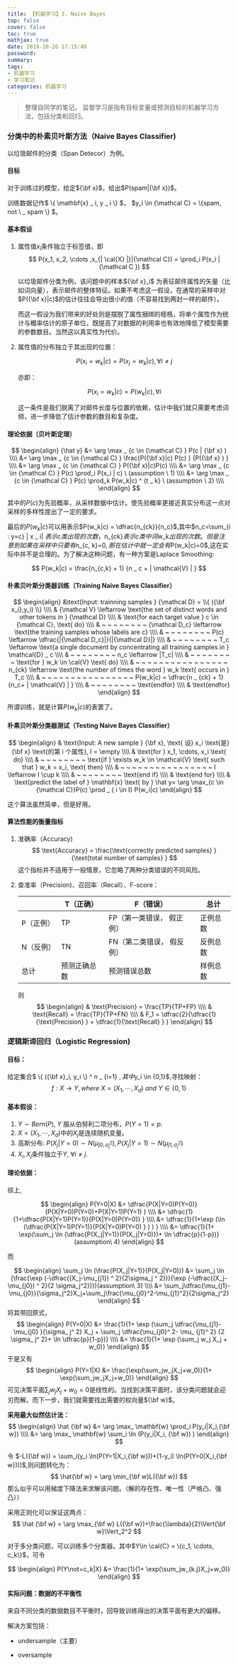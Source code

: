 ```yaml
---
title: 【机器学习】3. Naive Bayes
top: false
cover: false
toc: true
mathjax: true
date: 2019-10-26 17:15:48
password:
summary:
tags:
- 机器学习
- 学习笔记
categories: 机器学习
---
```


> 整理自同学的笔记。
> 监督学习是指有目标变量或预测目标的机器学习方法，包括分类和回归。

###  分类中的朴素贝叶斯方法（Naive Bayes Classifier)

以垃圾邮件的分类（Span Detecor）为例。

#### 目标

对于训练过的模型，给定${\bf x}$，给出$P(spam|{\bf x})$。

训练数据记作$ \\{ \mathbf{x} _ i,   y _ i \\} $， $y_i \in {\mathcal C} = \\{spam, not \\ _ spam \\} $。

#### 基本假设

1. 属性值$x_i$条件独立于标签值，即
   $$
   P(x_1, x_2, \cdots ,x_{| \cal{X} |}|{\mathcal C}) = \prod_i P(x_i | {\mathcal C })
   $$
   
   以垃圾邮件分类为例，该问题中的样本${\bf x}_i$ 为表征邮件属性的矢量（比如词向量），表示邮件的整体特征。如果不考虑这一假设，在通常的采样中对$P({\bf x}|c)$的估计往往会导出很小的值（不容易找到两封一样的邮件）。

   而这一假设为我们带来的好处则是摆脱了属性捆绑的桎梏，将单个属性作为统计与概率估计的原子单位，既提高了对数据的利用率也有效地降低了模型需要的参数数目。当然这以真实性为代价。
   
2. 属性值的分布独立于其出现的位置：

   $$
   P(x_i = w_k|c) = P(x_j=w_k|c),\forall i\not=j
   $$

   亦即：

   $$
   P(x_i = w_k|c) = P(w_k|c),\forall i
   $$

   这一条件是我们脱离了对邮件长度与位置的依赖，估计中我们就只需要考虑词频，进一步降低了估计参数的数目和复杂度。
   
#### 理论依据（贝叶斯定理）

$$
\begin{align}
{\hat y} &= \arg \max _ {c \in {\mathcal C} } P(c | {\bf x} ) \\\\
&= \arg \max _ {c \in {\mathcal C} } \frac{P({\bf x}|c) P(c) } {P({\bf x} ) } \\\\
&= \arg \max _ {c \in {\mathcal C} } P({\bf x}|c)P(c) \\\\
&= \arg \max _ {c \in {\mathcal C} } P(c) \prod_i P(x_i | c)  \ (assumption \ 1)  \\\\ 
&= \arg \max _ {c \in {\mathcal C} } P(c) \prod_k P(w_k|c) ^ {t _ k} \ (assumption \ 2) \\\\
\end{align}
$$

其中的$P(c)$为先验概率，从采样数据中估计。使先验概率更接近真实分布这一点对采样的多样性提出了一定的要求。

最后的$P(w _ k|c)$可以用表示$P(w_k|c) = \dfrac{n_{ck}}{n_c}$,其中$n_c=\sum_{i : y=c} | x _ i| $表示c类出现的次数，$n_{ck}$表示c类中词$w_k$出现的次数。但是注意到如果在采样中只要有$n_{c, k}=0$,那在估计中就一定会有$P(w_k|c)=0$,这在实际中并不是合理的。为了解决这种问题，有一种方案是Laplace Smoothing:

$$
P(w_k|c) = \frac{n_{c,k} + 1} {n _ c + | \mathcal{V} | }
$$

#### 朴素贝叶斯分类器训练（Training Naive Bayes Classifier）

$$
\begin{align}
&\text{Input: trainning samples } {\mathcal D} = \\{ ({\bf x_i},y_i) \\} \\\\
& {\mathcal V} \leftarrow \text{the set of distinct words and other tokens in }  {\mathcal D} \\\\
& \text{for each target value } c \in {\mathcal C}, \text{ do} \\\\
& ~ ~ ~ ~ ~ ~ ~ ~  {\mathcal D_c} \leftarrow \text{the training samples whose labels are c} \\\\
& ~ ~ ~ ~ ~ ~ ~ ~ P(c) \leftarrow \dfrac{|{\mathcal D_c}|}{|{\mathcal D}|} \\\\
& ~ ~ ~ ~ ~ ~ ~ ~ T_c \leftarrow \text{a single document by concentrating all training samples in } \mathcal{D} _ c \\\\
& ~ ~ ~ ~ ~ ~ ~ ~ n_c \leftarrow |T_c| \\\\
& ~ ~ ~ ~ ~ ~ ~ ~ \text{for } w_k \in \cal{V} \text{ do} \\\\
&  ~ ~ ~ ~ ~ ~ ~ ~  ~ ~ ~ ~ ~ ~ ~ ~ n_{ck} \leftarrow  \text{the number of times the word } w_k  \text{ occurs in } T_c \\\\
&  ~ ~ ~ ~ ~ ~ ~ ~  ~ ~ ~ ~ ~ ~ ~ ~ P(w_k|c) = \dfrac{n _ {ck} + 1}{n_c+ | \mathcal{V} | } \\\\
&  ~ ~ ~ ~ ~ ~ ~ ~ \text{endfor} \\\\
& \text{endfor}
\end{align}
$$

所谓训练，就是计算$P(w_k|c)$的表罢了。

#### 朴素贝叶斯分类器测试（Testing Naive Bayes Classifier）

$$
\begin{align}
& \text{Input: A new sample } {\bf x}, \text{ 设} x_i \text{是} {\bf x}  \text{的第 i 个属性}, I = \empty \\\\
& \text{for } x_1, \cdots, x_i \text{ do} \\\\
& ~ ~ ~ ~ ~ ~ ~ ~ \text{if } \exists w_k \in \mathcal{V} \text{ such that } w_k = x_i, \text{ then} \\\\
& ~ ~ ~ ~ ~ ~ ~ ~ ~ ~ ~ ~ ~ ~ ~ ~ I \leftarrow I \cup k \\\\
& ~ ~ ~ ~ ~ ~ ~ ~ \text{end if} \\\\
& \text{end for} \\\\
& \text{predict the label of } \mathbf{x} \text{ by } \hat y= \arg \max_{c \in {\mathcal C}}P(c) \prod _ { i \in I} P(w_i|c) 
\end{align}
$$

这个算法虽然简单，但是好用。

#### 算法性能的衡量指标

1. 准确率（Accuracy)
   $$
   \text{Accuracy} = \frac{\text{correctly predicted samples} } {\text{total number of samples} }
   $$
   这个指标并不适用于一般情景，它忽略了两种分类错误的不同风险。

2. 查准率（Precision)、召回率（Recall）、F-score：

   |           | T（正确）    | F（错误）                 | 总计     |
   | --------- | ------------ | ------------------------- | -------- |
   | P（正例） | TP           | FP（第一类错误， 假正例） | 正例总数 |
   | N（反例） | TN           | FN（第二类错误， 假反例） | 反例总数 |
   | 总计      | 预测正确总数 | 预测错误总数              | 样例总数 |

   则
   $$
   \begin{align}
   & \text{Precision} = \frac{TP}{TP+FP} \\\\
   & \text{Recall} = \frac{TP}{TP+FN}  \\\\
   & F_1 = \dfrac{2}{\dfrac{1}{\text{Precision} } + \dfrac{1}{\text{Recall} } }
   \end{align}
   $$
   

### 逻辑斯谛回归（Logistic Regression)

#### 目标：

给定集合$ \\{ ({\bf x}_i, y_i \\} ^ n _ {i=1} $, 其中$y_i \in \{0,1\}$,寻找映射：
$$
f:X\rightarrow Y, where\ X=(X_1,\cdots,X_d)\ and\ Y\in\{0,1\}
$$

#### 基本假设：

1. $Y \sim Bern(P)$, $Y$ 服从伯努利二项分布，$P(Y=1) = p$.
2. $X = (X_1,\cdots,X_d)$中的$X_j$是连续随机变量。
3. 高斯分布: $P(X_j|Y=0)\sim N(\mu _ {j0,\sigma _ j^2}),P(X_j|Y=1)\sim  N(\mu _ {j1,\sigma_j^2})$
4. $X_i, X_j$条件独立于$Y$, $\forall i\not=j$.

#### 理论依据：

综上,

$$
\begin{align}
P(Y=0|X) &= \dfrac{P(X|Y=0)P(Y=0)}{P(X|Y=0)P(Y=0)+P(X|Y=1)P(Y=1) }
\\\\ &= \dfrac{1}{1+\dfrac{P(X|Y=1)P(Y=1)}{P(X|Y=0)P(Y=0)} }
\\\\ &= \dfrac{1}{1+\exp (\ln (\dfrac{P(X|Y=1)P(Y=1)}{P(X|Y=0)P(Y=0) } ) ) }
\\\\ &= \dfrac{1}{1+ \exp(\sum_j \ln (\dfrac{P(X_j|Y=1)}{P(X_j|Y=0)})+ \ln \dfrac{p}{1-p})} (assumption\ 4)
\end{align}
$$

而

$$
\begin{align}
\sum_j \ln (\frac{P(X_j|Y=1)}{P(X_j|Y=0)}) &= \sum_j \ln (\frac{\exp (-\dfrac{(X_j-\mu_{j1}) ^ 2}{2\sigma_j ^ 2})}{\exp (-\dfrac{(X_j-\mu_{j0}) ^ 2}{2 \sigma_j^2})})(assumption\ 3)
\\\\ &= \sum_j\dfrac{\mu_{j1}-\mu_{j0}}{\sigma_j^2}X_j+\sum_j\frac{\mu_{j0}^2-\mu_{j1}^2}{2\sigma_j^2}
\end{align}
$$
将其带回原式，
$$
\begin{align}
P(Y=0|X) &= \frac{1}{1+ \exp (\sum_j \dfrac{\mu_{j1}-\mu_{j0} }{\sigma_ j^ 2} X_j + \sum_j \dfrac{\mu_{j0}^ 2- \mu_ {j1}^ 2} {2 \sigma_ j^ 2}+ \ln \dfrac{p}{1-p})}
\\\\  &= \frac{1}{1+ \exp (\sum_j w_j X_j + w_0)}
\end{align}
$$
于是又有
$$
\begin{align}
P(Y=1|X) &= \frac{\exp(\sum_jw_jX_j+w_0)}{1+ \exp(\sum_jw_jX_j+w_0)}
\end{align}
$$
可见决策平面$\sum_jw_jX_j+w_0=0$是线性的。当找到决策平面时，该分类问题就会迎刃而解。而下一步，我们就需要找出需要的权向量${\bf w}$。

**采用最大似然估计法：**
$$
\begin{align}
\hat {\bf w} &= \arg \max_ \mathbf{w} \prod_i P(y_i|X_i,{\bf w})
\\\\ &= \arg \max_ \mathbf{w} \sum_i \ln (P(y_i|X_i, {\bf w}) )
\end{align}
$$

令 $-L({\bf w}) = \sum_i(y_i \ln(P(Y=1|X_i,{\bf w}))+(1-y_i) \ln(P(Y=0|X_i,{\bf w})))$,则问题转化为：
$$
\hat{\bf w} = \arg \min_{\bf w}L({\bf w})
$$
那么似乎可以用梯度下降法来求解该问题。（解的存在性、唯一性（严格凸、强凸））

采用正则化可以保证这两点：
$$
\hat {\bf w} = \arg \max_{\bf w} L({\bf w})+\frac{\lambda}{2}\Vert{\bf w}\Vert_2^2
$$

对于多分类问题，可以训练多个分类器。其中$Y\in \cal{C} = \{c_1, \cdots, c_k\}$，可令

$$
\begin{align}
P(Y\not=c_k|X) &= \frac{1}{1+ \exp(\sum_jw_{k.j}X_j+w_0)}
\end{align}
$$

#### 实际问题：数据的不平衡性

来自不同分类的数据数目不平衡时，回导致训练得出的决策平面有更大的偏移。

解决方案包括：

- undersample（主要）

- oversample
